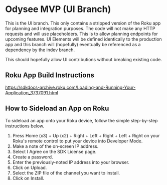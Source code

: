 # Odysee MVP (UI Branch)

This is the UI branch. This only contains a stripped version of the Roku app for planning and integration purposes.
The code will not make any HTTP requests and will use placeholders. This is to allow planning endpoints for upcoming features.
UI Elements will be defined identically to the production app and this branch will (hopefully) eventually be referenced as a dependency by the indev branch.

This should hopefully allow UI contributions without breaking existing code.

## Roku App Build Instructions
https://sdkdocs-archive.roku.com/Loading-and-Running-Your-Application_3737091.html

## How to Sideload an App on Roku
To sideload an app onto your Roku device, follow the simple step-by-step instructions below.

1. Press Home (x3) + Up (x2) + Right + Left + Right + Left + Right on your Roku's remote control to put your device into Developer Mode.
1. Make a note of the on-screen IP address.
1. Select I Agree on the SDK License page.
1. Create a password.
1. Enter the previously-noted IP address into your browser.
1. Click on Upload.
1. Select the ZIP file of the channel you want to install.
1. Click on Install.
